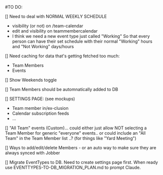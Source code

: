 #TO DO:

[] Need to deal with NORMAL WEEKLY SCHEDULE
  - visibility (or not) on /team-calendar
  - edit and visibility on teammembercalendar
  - I think we need a new event type just called "Working" 
    So that every person can have their set schedule with their normal "Working" hours and "Not Working" days/hours

[] Need caching for data that's getting fetched too much: 
  - Team Members
  - Events
  
[] Show Weekends toggle

[] Team Members should be automnatically added to DB

[] SETTINGS PAGE: (see mockups)
  - Team member in/ex-clusion 
  - Calendar subscription feeds
  - ...

[] "All Team" events (Custom)... could either just allow NOT selecting a Team Member for generic "everyone" events.. or could include an "All Team" in the Team Member list ..?  (for things like "Yard Meeting")

[] Ways to add/edit/delete Members - or an auto way to make sure they are always synced with Jobber 

[] Migrate EventTypes to DB. Need to create settings page first. When ready use EVENTTYPES-TO-DB_MIGRATION_PLAN.md to prompt Claude. 